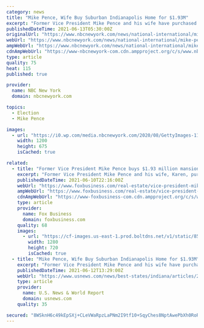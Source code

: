 ```yaml
---
category: news
title: "Mike Pence, Wife Buy Suburban Indianapolis Home for $1.93M"
excerpt: "Former Vice President Mike Pence and his wife have purchased a $1.93 million suburban Indianapolis house that sits on a 5-acre spread and features seven bedrooms, a swimming pool and an indoor basketball court."
publishedDateTime: 2021-06-13T05:30:00Z
originalUrl: "https://www.nbcnewyork.com/news/national-international/mike-pence-wife-buy-suburban-indianapolis-home-for-1-93m/3104043/"
webUrl: "https://www.nbcnewyork.com/news/national-international/mike-pence-wife-buy-suburban-indianapolis-home-for-1-93m/3104043/"
ampWebUrl: "https://www.nbcnewyork.com/news/national-international/mike-pence-wife-buy-suburban-indianapolis-home-for-1-93m/3104043/?amp"
cdnAmpWebUrl: "https://www-nbcnewyork-com.cdn.ampproject.org/c/s/www.nbcnewyork.com/news/national-international/mike-pence-wife-buy-suburban-indianapolis-home-for-1-93m/3104043/?amp"
type: article
quality: 75
heat: 115
published: true

provider:
  name: NBC New York
  domain: nbcnewyork.com

topics:
  - Election
  - Mike Pence

images:
  - url: "https://i0.wp.com/media.nbcnewyork.com/2020/08/GettyImages-1169849230.jpg?crop=0px%2C44px%2C4991px%2C2807px&quality=85&resize=1200%2C675&strip=all&ssl=1"
    width: 1200
    height: 675
    isCached: true

related:
  - title: "Former Vice President Mike Pence buys $1.93 million mansion in home state of Indiana"
    excerpt: "Former Vice President Mike Pence and his wife, Karen, purchased a 10,349-square-foot home for $1.93 million on the outskirts of Carmel, Indiana, at the end of May, according to property records."
    publishedDateTime: 2021-06-10T22:16:00Z
    webUrl: "https://www.foxbusiness.com/real-estate/vice-president-mike-pence-mansion-home-state-indiana"
    ampWebUrl: "https://www.foxbusiness.com/real-estate/vice-president-mike-pence-mansion-home-state-indiana.amp"
    cdnAmpWebUrl: "https://www-foxbusiness-com.cdn.ampproject.org/c/s/www.foxbusiness.com/real-estate/vice-president-mike-pence-mansion-home-state-indiana.amp"
    type: article
    provider:
      name: Fox Business
      domain: foxbusiness.com
    quality: 68
    images:
      - url: "https://cf-images.us-east-1.prod.boltdns.net/v1/static/854081161001/d11a1cfc-5e80-48f5-960f-832aea059b86/0babdbe8-b819-4b21-9ee0-845034cf9b53/1280x720/match/image.jpg"
        width: 1280
        height: 720
        isCached: true
  - title: "Mike Pence, Wife Buy Suburban Indianapolis Home for $1.93M"
    excerpt: "Former Vice President Mike Pence and his wife have purchased a $1.93 million house in suburban Indianapolis that sits on a 5-acre spread and features seven bedrooms, a swimming pool and an indoor basketball court."
    publishedDateTime: 2021-06-12T13:29:00Z
    webUrl: "https://www.usnews.com/news/best-states/indiana/articles/2021-06-12/mike-pence-wife-buy-suburban-indianapolis-home-for-193m"
    type: article
    provider:
      name: U.S. News & World Report
      domain: usnews.com
    quality: 35

secured: "8WSknH6c49kEpSXj+CLeVWaRpzLaPNm2I9tf10+SqyChes8NptAwePbXh0RoRLGkubEwSI7SXUvtptHfaQUtn68szot7V3CbtPcauJFXWwHxtxaeqbqSB8EM4CIdzN9XvhrmXKA9G9Dy4ET7ANRiJd74x8KCP9egEmSJryRBt4D6GaQvRRdV8VBUjP6FyFa5s81C5Ii0lyixJSvRzvwrPx3sAeB/qFnZt9QF70JjsCuFqU/gZcNM/CJaIFuHYCCrlrJP5+gQ0ML8SnQtlvsL0O0rbbNny7ZKejkZ6aBGa5fiBJbIMu811Xk/EcZw+aWuxVUUVGsUkxG3Hrc81IdB333IwkozlPfLYBhwyPUOANE=;TYlCWkWy3Yc9P7XYwswzTw=="
---
```


